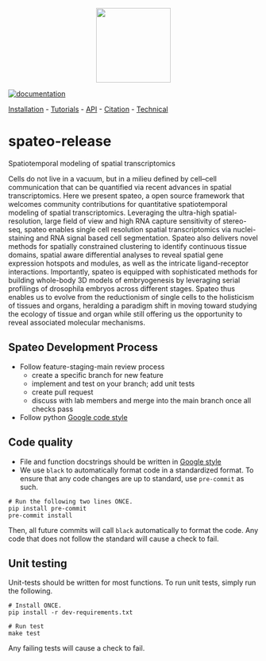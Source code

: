 <p align="center">
  <img height="150" src="https://github.com/aristoteleo/spateo-release/blob/main/docs/_static/logo.png" />
</p

[![documentation](https://readthedocs.org/projects/spateo-release/badge/?version=latest)](https://spateo-release.readthedocs.io/en/latest/)


[Installation](https://spateo-release.readthedocs.io/en/latest/installation.html) - [Tutorials](https://spateo-release.readthedocs.io/en/latest/tutorials/index.html) - [API](https://spateo-release.readthedocs.io/en/latest/autoapi/spateo/index.html) - [Citation](https://linkinghub.elsevier.com/retrieve/pii/S0092-8674(22)00399-3) - [Technical](https://spateo-release.readthedocs.io/en/latest/technicals/index.html)
  
# spateo-release
Spatiotemporal modeling of spatial transcriptomics 

Cells do not live in a vacuum, but in a milieu defined by cell–cell 
communication that can be quantified via recent advances in spatial 
transcriptomics. Here we present spateo, a open source framework that 
welcomes community contributions for quantitative spatiotemporal 
modeling of spatial transcriptomics. Leveraging the ultra-high 
spatial-resolution, large field of view and high RNA capture sensitivity 
of stereo-seq, spateo enables single cell resolution spatial 
transcriptomics via nuclei-staining and RNA signal based cell 
segmentation. Spateo also delivers novel methods for spatially 
constrained clustering to identify continuous tissue domains, spatial 
aware differential analyses to reveal spatial gene expression hotspots 
and modules, as well as the intricate ligand-receptor interactions. 
Importantly, spateo is equipped with sophisticated methods for building 
whole-body 3D models of embryogenesis by leveraging serial profilings of 
drosophila embryos across different stages. Spateo thus enables us to 
evolve from the reductionism of single cells to the holisticism of 
tissues and organs, heralding a paradigm shift in moving toward studying 
the ecology of tissue and organ while still offering us the opportunity 
to reveal associated molecular mechanisms.

## Spateo Development Process
- Follow feature-staging-main review process
    - create a specific branch for new feature
    - implement and test on your branch; add unit tests
    - create pull request
    - discuss with lab members and merge into the main branch once all checks pass
- Follow python [Google code style](https://google.github.io/styleguide/pyguide.html)

## Code quality
- File and function docstrings should be written in [Google style](https://google.github.io/styleguide/pyguide.html)
- We use `black` to automatically format code in a standardized format. To ensure that any code changes are up to standard, use `pre-commit` as such.
```
# Run the following two lines ONCE.
pip install pre-commit
pre-commit install
```
Then, all future commits will call `black` automatically to format the code. Any code that does not follow the standard will cause a check to fail.

## Unit testing
Unit-tests should be written for most functions. To run unit tests, simply run the following.
```
# Install ONCE.
pip install -r dev-requirements.txt

# Run test
make test
```
Any failing tests will cause a check to fail.

